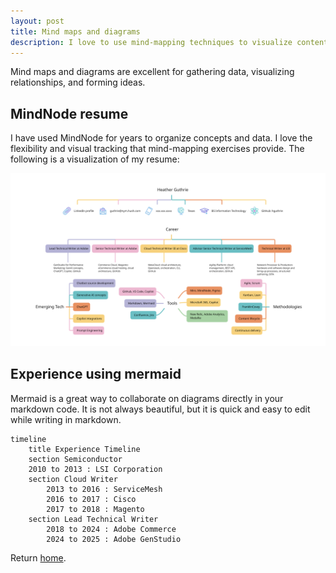 ```yaml
---
layout: post
title: Mind maps and diagrams
description: I love to use mind-mapping techniques to visualize content and connections.
---
```


Mind maps and diagrams are excellent for gathering data, visualizing relationships, and forming ideas.

## MindNode resume

I have used MindNode for years to organize concepts and data. I love the flexibility and visual tracking that mind-mapping exercises provide. The following is a visualization of my resume:

![Mind map visual resume](assets/Resume-2025.svg "HGUTHRIE resume as a mind map")

## Experience using mermaid

Mermaid is a great way to collaborate on diagrams directly in your markdown code. It is not always beautiful, but it is quick and easy to edit while writing in markdown.

```mermaid
timeline
    title Experience Timeline
    section Semiconductor
    2010 to 2013 : LSI Corporation
    section Cloud Writer
        2013 to 2016 : ServiceMesh
        2016 to 2017 : Cisco
        2017 to 2018 : Magento
    section Lead Technical Writer
        2018 to 2024 : Adobe Commerce
        2024 to 2025 : Adobe GenStudio
```

Return [home](index.md).
